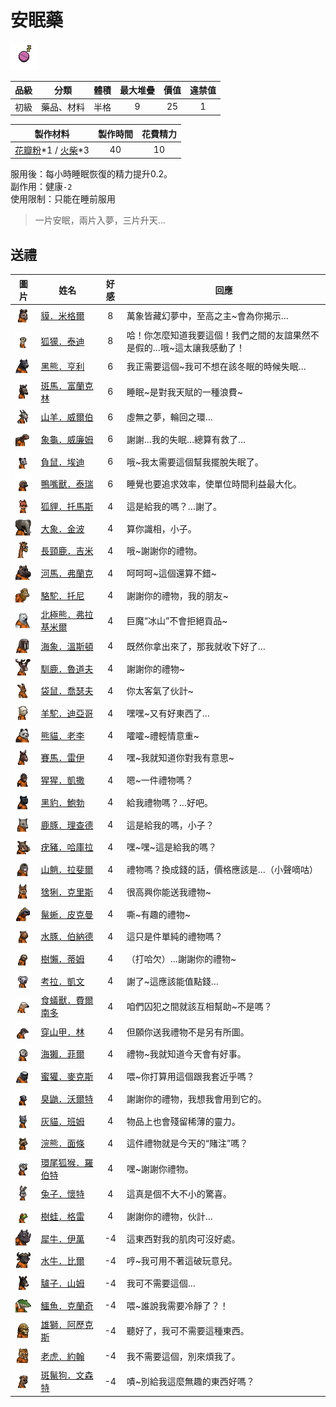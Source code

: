 # 安眠藥

![img](images/item_pic_AMY.png)

|品級|分類|體積|最大堆疊|價值|違禁值|
|:--:|:--:|:--:|:--:|:--:|:--:|
|初級|藥品、材料|半格|9|25|1|

|製作材料|製作時間|花費精力|
|:--:|:--:|:--:|
|[花瓣粉](46-花瓣粉.md)\*1 / [火柴](120-火柴.md)\*3|40|10|

服用後：每小時睡眠恢復的精力提升0.2。\
副作用：健康`-2`\
使用限制：只能在睡前服用

> 一片安眠，兩片入夢，三片升天…

## 送禮

|圖片|姓名|好感|回應|
|:--:|--|:--:|--|
|![img](images/tapir.png)|[貘．米格爾](貘．米格爾.md)|8|萬象皆藏幻夢中，至高之主\~會為你揭示…|
|![img](images/meerkat.png)|[狐獴．泰迪](狐獴．泰迪.md)|8|哈！你怎麼知道我要這個！我們之間的友誼果然不是假的…哦\~這太讓我感動了！|
|![img](images/BlackBear.png)|[黑熊．亨利](黑熊．亨利.md)|6|我正需要這個\~我可不想在該冬眠的時候失眠…|
|![img](images/zebra.png)|[斑馬．富蘭克林](斑馬．富蘭克林.md)|6|睡眠\~是對我天賦的一種浪費\~|
|![img](images/goat.png)|[山羊．威爾伯](山羊．威爾伯.md)|6|虛無之夢，輪回之環…|
|![img](images/Tortoise.png)|[象龜．威廉姆](象龜．威廉姆.md)|6|謝謝…我的失眠…總算有救了…|
|![img](images/Possum.png)|[負鼠．埃迪](負鼠．埃迪.md)|6|哦\~我太需要這個幫我擺脫失眠了。|
|![img](images/platypus.png)|[鴨嘴獸．泰瑞](鴨嘴獸．泰瑞.md)|6|睡覺也要追求效率，使單位時間利益最大化。|
|![img](images/fox.png)|[狐貍．托馬斯](狐貍．托馬斯.md)|4|這是給我的嗎？…謝了。|
|![img](images/elephant.png)|[大象．金波](大象．金波.md)|4|算你識相，小子。|
|![img](images/giraffe.png)|[長頸鹿．吉米](長頸鹿．吉米.md)|4|哦\~謝謝你的禮物。|
|![img](images/hippopotamus.png)|[河馬．弗蘭克](河馬．弗蘭克.md)|4|呵呵呵\~這個還算不錯\~|
|![img](images/camel.png)|[駱駝．托尼](駱駝．托尼.md)|4|謝謝你的禮物，我的朋友\~|
|![img](images/PolarBear.png)|[北極熊．弗拉基米爾](北極熊．弗拉基米爾.md)|4|巨魔“冰山”不會拒絕貢品\~|
|![img](images/walrus.png)|[海象．溫斯頓](海象．溫斯頓.md)|4|既然你拿出來了，那我就收下好了…|
|![img](images/reindeer.png)|[馴鹿．魯道夫](馴鹿．魯道夫.md)|4|謝謝你的禮物\~|
|![img](images/kangaroo.png)|[袋鼠．喬瑟夫](袋鼠．喬瑟夫.md)|4|你太客氣了伙計\~|
|![img](images/Alpaca.png)|[羊駝．迪亞哥](羊駝．迪亞哥.md)|4|嘿嘿\~又有好東西了…|
|![img](images/panda.png)|[熊貓．老李](熊貓．老李.md)|4|嚯嚯\~禮輕情意重\~|
|![img](images/horse.png)|[賽馬．雷伊](賽馬．雷伊.md)|4|嘿\~我就知道你對我有意思\~|
|![img](images/chimpanzee.png)|[猩猩．凱撒](猩猩．凱撒.md)|4|嗯\~一件禮物嗎？|
|![img](images/BlackPanther.png)|[黑豹．鮑勃](黑豹．鮑勃.md)|4|給我禮物嗎？…好吧。|
|![img](images/DeerDolphin.png)|[鹿豚．理查德](鹿豚．理查德.md)|4|這是給我的嗎，小子？|
|![img](images/Warthog.png)|[疣豬．哈庫拉](疣豬．哈庫拉.md)|4|嘿\~嘿\~這是給我的嗎？|
|![img](images/Mandrill.png)|[山魈．拉斐爾](山魈．拉斐爾.md)|4|禮物嗎？換成錢的話，價格應該是…（小聲嘀咕）|
|![img](images/Lynx.png)|[猞猁．克里斯](猞猁．克里斯.md)|4|很高興你能送我禮物\~|
|![img](images/MarineIguana.png)|[鬣蜥．皮克曼](鬣蜥．皮克曼.md)|4|嘶\~有趣的禮物\~|
|![img](images/Capybara.png)|[水豚．伯納德](水豚．伯納德.md)|4|這只是件單純的禮物嗎？|
|![img](images/sloth.png)|[樹懶．蒂姆](樹懶．蒂姆.md)|4|（打哈欠）…謝謝你的禮物\~|
|![img](images/Koala.png)|[考拉．凱文](考拉．凱文.md)|4|謝了\~這應該能值點錢…|
|![img](images/Anteater.png)|[食蟻獸．費爾南多](食蟻獸．費爾南多.md)|4|咱們囚犯之間就該互相幫助\~不是嗎？|
|![img](images/pangolin.png)|[穿山甲．林](穿山甲．林.md)|4|但願你送我禮物不是另有所圖。|
|![img](images/SeaOtter.png)|[海獺．菲爾](海獺．菲爾.md)|4|禮物\~我就知道今天會有好事。|
|![img](images/HoneyBadger.png)|[蜜獾．麥克斯](蜜獾．麥克斯.md)|4|喂\~你打算用這個跟我套近乎嗎？|
|![img](images/skunk.png)|[臭鼬．沃爾特](臭鼬．沃爾特.md)|4|謝謝你的禮物，我想我會用到它的。|
|![img](images/cat.png)|[灰貓．班姆](灰貓．班姆.md)|4|物品上也會殘留稀薄的靈力。|
|![img](images/Raccoon.png)|[浣熊．面條](浣熊．面條.md)|4|這件禮物就是今天的“賭注”嗎？|
|![img](images/RingTailedLemur.png)|[環尾狐猴．羅伯特](環尾狐猴．羅伯特.md)|4|嘿\~謝謝你禮物。|
|![img](images/rabbit.png)|[兔子．懷特](兔子．懷特.md)|4|這真是個不大不小的驚喜。|
|![img](images/Treefrog.png)|[樹蛙．格雷](樹蛙．格雷.md)|4|謝謝你的禮物，伙計…|
|![img](images/rhinoceros.png)|[犀牛．伊萬](犀牛．伊萬.md)|-4|這東西對我的肌肉可沒好處。|
|![img](images/AfricanBuffalo.png)|[水牛．比爾](水牛．比爾.md)|-4|哼\~我可用不著這破玩意兒。|
|![img](images/donkey.png)|[驢子．山姆](驢子．山姆.md)|-4|我可不需要這個…|
|![img](images/crocodile.png)|[鱷魚．克蘭奇](鱷魚．克蘭奇.md)|-4|喂\~誰說我需要冷靜了？！|
|![img](images/lion.png)|[雄獅．阿歷克斯](雄獅．阿歷克斯.md)|-4|聽好了，我可不需要這種東西。|
|![img](images/tiger.png)|[老虎．約翰](老虎．約翰.md)|-4|我不需要這個，別來煩我了。|
|![img](images/SpottedHyaena.png)|[斑鬣狗．文森特](斑鬣狗．文森特.md)|-4|嘖\~別給我這麼無趣的東西好嗎？|

